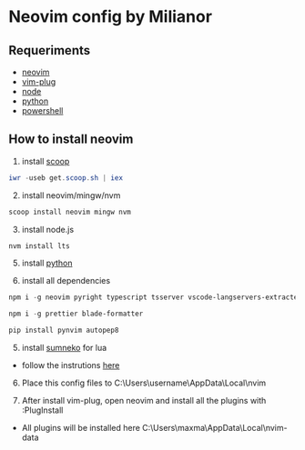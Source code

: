 # Neovim config by Milianor

## Requeriments
- [neovim](https://neovim.io/)
- [vim-plug](https://github.com/junegunn/vim-plug)
- [node](https://nodejs.org/en/)
- [python](https://www.python.org/downloads/)
- [powershell](https://docs.microsoft.com/pt-br/powershell/scripting/overview?view=powershell-7.2)

## How to install neovim

1. install [scoop](https://scoop.sh/) 

```powershell
iwr -useb get.scoop.sh | iex

````

2. install neovim/mingw/nvm

```powershell
scoop install neovim mingw nvm
```

3. install node.js

```powershell
nvm install lts
```

5. install [python](https://www.python.org/downloads/)

4. install all dependencies

```powershell
npm i -g neovim pyright typescript tsserver vscode-langservers-extracted intelephense vls
```

````powershell
npm i -g prettier blade-formatter
````

```powershell
pip install pynvim autopep8

```

5. install [sumneko](https://github.com/sumneko/lua-language-server) for lua
- follow the instrutions [here](https://github.com/sumneko/lua-language-server/wiki/Build-and-Run)

6. Place this config files to C:\Users\username\AppData\Local\nvim

7. After install vim-plug, open neovim and install all the plugins with :PlugInstall
- All plugins will be installed here C:\Users\maxma\AppData\Local\nvim-data



